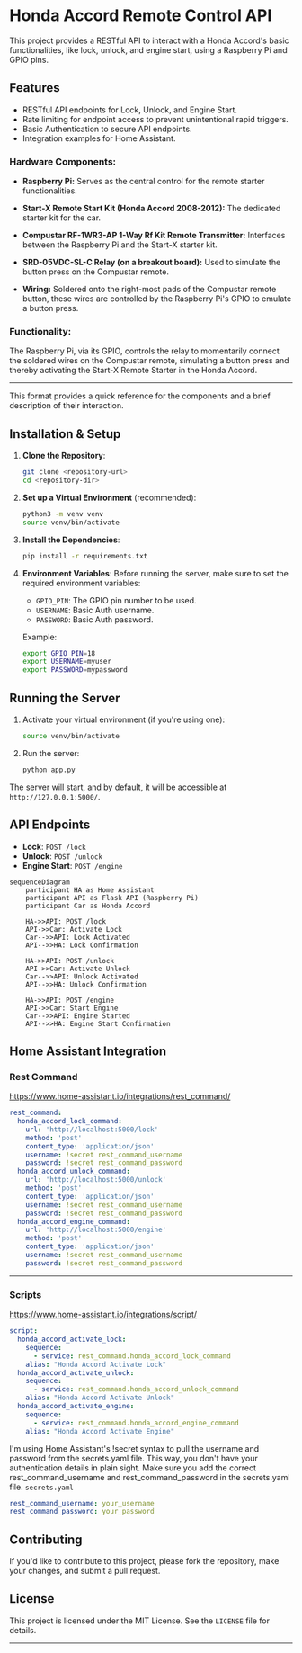 # Honda Accord Remote Control API

This project provides a RESTful API to interact with a Honda Accord's basic functionalities, like lock, unlock, and engine start, using a Raspberry Pi and GPIO pins.

## Features

- RESTful API endpoints for Lock, Unlock, and Engine Start.
- Rate limiting for endpoint access to prevent unintentional rapid triggers.
- Basic Authentication to secure API endpoints.
- Integration examples for Home Assistant.

### Hardware Components:

- **Raspberry Pi:** Serves as the central control for the remote starter functionalities.

- **Start-X Remote Start Kit (Honda Accord 2008-2012):** The dedicated starter kit for the car.

- **Compustar RF-1WR3-AP 1-Way Rf Kit Remote Transmitter:** Interfaces between the Raspberry Pi and the Start-X starter kit.

- **SRD-05VDC-SL-C Relay (on a breakout board):** Used to simulate the button press on the Compustar remote.

- **Wiring:** Soldered onto the right-most pads of the Compustar remote button, these wires are controlled by the Raspberry Pi's GPIO to emulate a button press.

### Functionality:

The Raspberry Pi, via its GPIO, controls the relay to momentarily connect the soldered wires on the Compustar remote, simulating a button press and thereby activating the Start-X Remote Starter in the Honda Accord.

--- 

This format provides a quick reference for the components and a brief description of their interaction.
## Installation & Setup

1. **Clone the Repository**:
   ```bash
   git clone <repository-url>
   cd <repository-dir>
   ```

2. **Set up a Virtual Environment** (recommended):
   ```bash
   python3 -m venv venv
   source venv/bin/activate
   ```

3. **Install the Dependencies**:
   ```bash
   pip install -r requirements.txt
   ```

4. **Environment Variables**:
   Before running the server, make sure to set the required environment variables:
   - `GPIO_PIN`: The GPIO pin number to be used.
   - `USERNAME`: Basic Auth username.
   - `PASSWORD`: Basic Auth password.

   Example:
   ```bash
   export GPIO_PIN=18
   export USERNAME=myuser
   export PASSWORD=mypassword
   ```

## Running the Server

1. Activate your virtual environment (if you're using one):
   ```bash
   source venv/bin/activate
   ```

2. Run the server:
   ```bash
   python app.py
   ```

The server will start, and by default, it will be accessible at `http://127.0.0.1:5000/`.

## API Endpoints

- **Lock**: `POST /lock`
- **Unlock**: `POST /unlock`
- **Engine Start**: `POST /engine`

```mermaid
sequenceDiagram
    participant HA as Home Assistant
    participant API as Flask API (Raspberry Pi)
    participant Car as Honda Accord

    HA->>API: POST /lock
    API->>Car: Activate Lock
    Car-->>API: Lock Activated
    API-->>HA: Lock Confirmation

    HA->>API: POST /unlock
    API->>Car: Activate Unlock
    Car-->>API: Unlock Activated
    API-->>HA: Unlock Confirmation

    HA->>API: POST /engine
    API->>Car: Start Engine
    Car-->>API: Engine Started
    API-->>HA: Engine Start Confirmation
```

## Home Assistant Integration

### Rest Command
https://www.home-assistant.io/integrations/rest_command/
```yaml
rest_command:
  honda_accord_lock_command:
    url: 'http://localhost:5000/lock'
    method: 'post'
    content_type: 'application/json'
    username: !secret rest_command_username
    password: !secret rest_command_password
  honda_accord_unlock_command:
    url: 'http://localhost:5000/unlock'
    method: 'post'
    content_type: 'application/json'
    username: !secret rest_command_username
    password: !secret rest_command_password
  honda_accord_engine_command:
    url: 'http://localhost:5000/engine'
    method: 'post'
    content_type: 'application/json'
    username: !secret rest_command_username
    password: !secret rest_command_password
```
---

### Scripts
https://www.home-assistant.io/integrations/script/
```yaml
script:
  honda_accord_activate_lock:
    sequence:
      - service: rest_command.honda_accord_lock_command
    alias: "Honda Accord Activate Lock"
  honda_accord_activate_unlock:
    sequence:
      - service: rest_command.honda_accord_unlock_command
    alias: "Honda Accord Activate Unlock"
  honda_accord_activate_engine:
    sequence:
      - service: rest_command.honda_accord_engine_command
    alias: "Honda Accord Activate Engine"
```

I'm using Home Assistant's !secret syntax to pull the username and password from the secrets.yaml file. This way, you don't have your authentication details in plain sight. Make sure you add the correct rest_command_username and rest_command_password in the secrets.yaml file.
`secrets.yaml`
```yaml
rest_command_username: your_username
rest_command_password: your_password
```

## Contributing

If you'd like to contribute to this project, please fork the repository, make your changes, and submit a pull request.

## License

This project is licensed under the MIT License. See the `LICENSE` file for details.

---